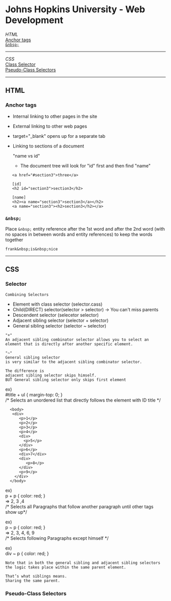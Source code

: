 # Johns Hopkins University - Web Development
*HTML*   
[Anchor tags](#Anchor-tags)    
[`&nbsp;`](#&nbsp;)    


****

*CSS*    
[Class Selector](#Selector)   
[Pseudo-Class Selectors](#Pseudo-Class-Selectors)


****

## HTML
### Anchor tags 
- Internal linking to other pages in the site
- External linking to other web pages
- target="_blank" opens up for a separate tab
- Linking to sections of a document
  
  "name vs id"
  - The document tree will look for "id"  first and then find "name"
 ```
    <a href="#section3">three</a>

    [id]
    <h2 id="section3">section3</h2>
    
    [name]
    <h2><a name="section3">section3</a></h2>
    <a name="section3"><h2>section3</h2></a>
 ```

### `&nbsp;`

Place `&nbsp;` entity reference after the 1st word and after the 2nd word (with no spaces in between words and entity references) to keep the words together
```
frank&nbsp;is&nbsp;nice
```


****


## CSS

### Selector 

```
Combining Selectors
```
  - Element with class selector (selector.cass)
  - Child(DIRECT) selector(selector > selector) -> You can't miss parents
  - Descendent selector (selecetor selector)
  - Adjacent sibling selector (selector + selector)
  - General sibling selector (selector ~ selector)

```
"+"
An adjacent sibling combinator selector allows you to select an element that is directly after another specific element.
```
```
"~"
General sibling selector
is very similar to the adjacent sibling combinator selector.

The difference is 
adjacent sibling selector skips himself.
BUT General sibling selector only skips first element
```
ex)   
#title + ul { margin-top: 0; }   
 /* Selects an unordered list that directly follows the element with ID title */

```
  <body>
   <div>
      <p>1</p>
      <p>2</p>
      <p>3</p>
      <p>4</p>
      <div>
        <p>5</p>
      </div>
      <p>6</p>
      <div>7</div>
      <div>
         <p>8</p>
      </div>
      <p>9</p>
    </div>
  </body>
```
ex)    
 p + p { color: red; }    
  =>  2, 3 ,4    
 /* Selects all Paragraphs that follow another paragraph until other tags show up*/       

ex)    
 p ~ p { color: red; }      
  => 2, 3, 4, 6, 9   
  /* Selects following Paragraphs except himself */        
 
ex)    
 div ~ p { color: red; }   


 ```
Note that in both the general sibling and adjacent sibling selectors the logic takes place within the same parent element.

That’s what siblings means.
Sharing the same parent. 
 ```



### Pseudo-Class Selectors
